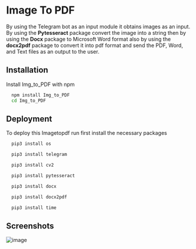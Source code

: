 
# Image To PDF
By using the Telegram bot as an input module it obtains images as an input. By using the **Pytesseract** package convert the image into a string then by using the **Docx** package to Microsoft Word format also by using the **docx2pdf** package to convert it into pdf format and send the PDF, Word, and Text files as an output to the user. 
 

## Installation

Install Img_to_PDF with npm

```bash
  npm install Img_to_PDF
  cd Img_to_PDF
```
    
## Deployment

To deploy this Imagetopdf run first install the necessary packages 

```bash
  pip3 install os
```
```bash
  pip3 install telegram
```
```bash
  pip3 install cv2
```
```bash
  pip3 install pytesseract
```
```bash
  pip3 install docx
```
```bash
  pip3 install docx2pdf
```
```bash
  pip3 install time
```



## Screenshots

![image](https://github.com/Prasanth231/Image_to_PDF/assets/128634760/83563677-8923-4098-a3be-3eb90b510374)

